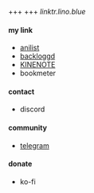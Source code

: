 +++
+++
*linktr.lino.blue*
#### my link
- [anilist](https://anilist.co/user/nebulasta/)
- [backloggd](https://www.backloggd.com/u/nebulasta/)
- [KINENOTE](http://www.kinenote.com/main/public/profile/?member_cd=0000108532)
- bookmeter
#### contact
- discord
#### community
- [telegram](https://t.me/linoblue233)
#### donate
- ko-fi